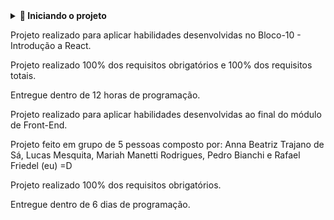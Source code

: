 <details>
<summary><strong> 🔰 Iniciando o projeto</strong></summary><br />

1. Clone o repositório
   `git clone git@github.com:Rafael-Friedel/App-Receitas.git `

- Entre na pasta do repositório que você acabou de clonar:

  - `cd App-Receitas`

  - Instale as dependências [**Caso existam**] \*`npm install`

  - Inicie o projeto para visualizar \*`npm start`

</details>

Projeto realizado para aplicar habilidades desenvolvidas no Bloco-10 - Introdução a React.

Projeto realizado 100% dos requisitos obrigatórios e 100% dos requisitos totais.

Entregue dentro de 12 horas de programação.




Projeto realizado para aplicar habilidades desenvolvidas ao final do módulo de Front-End.

Projeto feito em grupo de 5 pessoas composto por:
Anna Beatriz Trajano de Sá, 
Lucas Mesquita, 
Mariah Manetti Rodrigues, 
Pedro Bianchi e
Rafael Friedel (eu) =D

Projeto realizado 100% dos requisitos obrigatórios.

Entregue dentro de 6 dias de programação.
